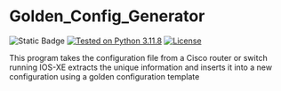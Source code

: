 # Golden_Config_Generator
![Static Badge](https://img.shields.io/badge/Stage-Development-orange)
[![Tested on Python 3.11.8](https://img.shields.io/badge/Tested%20-Python%203.11.8-blue.svg?logo=python)](https://www.python.org/downloads)
[![License](https://img.shields.io/github/license/Tes3awy/Cisco-Configuration-Using-Python-Jinja-CSV)](hhttps://github.com/Tes3awy/Cisco-Configuration-Using-Python-Jinja-CSV)

This program takes the configuration file from a Cisco router or switch running IOS-XE extracts the unique information and inserts it into a new configuration using a golden configuration template
